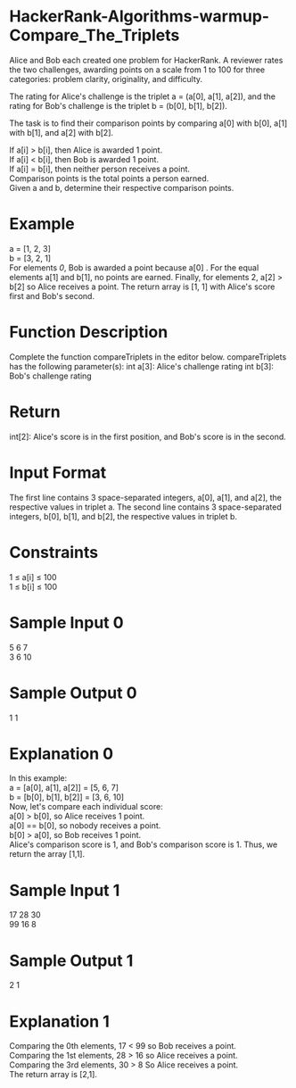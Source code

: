 # HackerRank-Algorithms-warmup-Compare_The_Triplets

Alice and Bob each created one problem for HackerRank. A reviewer rates the two challenges, awarding points on a scale from 1 to 100 for three categories: problem clarity, originality, and difficulty.

The rating for Alice's challenge is the triplet a = (a[0], a[1], a[2]), and the rating for Bob's challenge is the triplet b = (b[0], b[1], b[2]).

The task is to find their comparison points by comparing a[0] with b[0], a[1] with b[1], and a[2] with b[2].

If a[i] > b[i], then Alice is awarded 1 point.\
If a[i] < b[i], then Bob is awarded 1 point.\
If a[i] = b[i], then neither person receives a point.\
Comparison points is the total points a person earned.\
Given a and b, determine their respective comparison points.

# Example

a = [1, 2, 3]\
b = [3, 2, 1]\
For elements *0*, Bob is awarded a point because a[0] .
For the equal elements a[1] and b[1], no points are earned.
Finally, for elements 2, a[2] > b[2] so Alice receives a point.
The return array is [1, 1] with Alice's score first and Bob's second.

# Function Description

Complete the function compareTriplets in the editor below.
compareTriplets has the following parameter(s):
int a[3]: Alice's challenge rating
int b[3]: Bob's challenge rating

# Return

int[2]: Alice's score is in the first position, and Bob's score is in the second.
# Input Format

The first line contains 3 space-separated integers, a[0], a[1], and a[2], the respective values in triplet a.
The second line contains 3 space-separated integers, b[0], b[1], and b[2], the respective values in triplet b.

# Constraints

1 ≤ a[i] ≤ 100\
1 ≤ b[i] ≤ 100

# Sample Input 0
5 6 7\
3 6 10

# Sample Output 0
1 1

# Explanation 0
In this example:\
a = [a[0], a[1], a[2]] = [5, 6, 7]\
b = [b[0], b[1], b[2]] = [3, 6, 10]\
Now, let's compare each individual score:\
a[0] > b[0], so Alice receives 1 point.\
a[0] == b[0], so nobody receives a point.\
b[0] > a[0], so Bob receives 1 point.\
Alice's comparison score is 1, and Bob's comparison score is 1. Thus, we return the array [1,1].

# Sample Input 1
17 28 30\
99 16 8

# Sample Output 1
2 1

# Explanation 1
Comparing the 0th elements, 17 < 99 so Bob receives a point.\
Comparing the 1st elements, 28 > 16 so Alice receives a point.\
Comparing the 3rd elements, 30 > 8 So Alice receives a point.\
The return array is [2,1].

